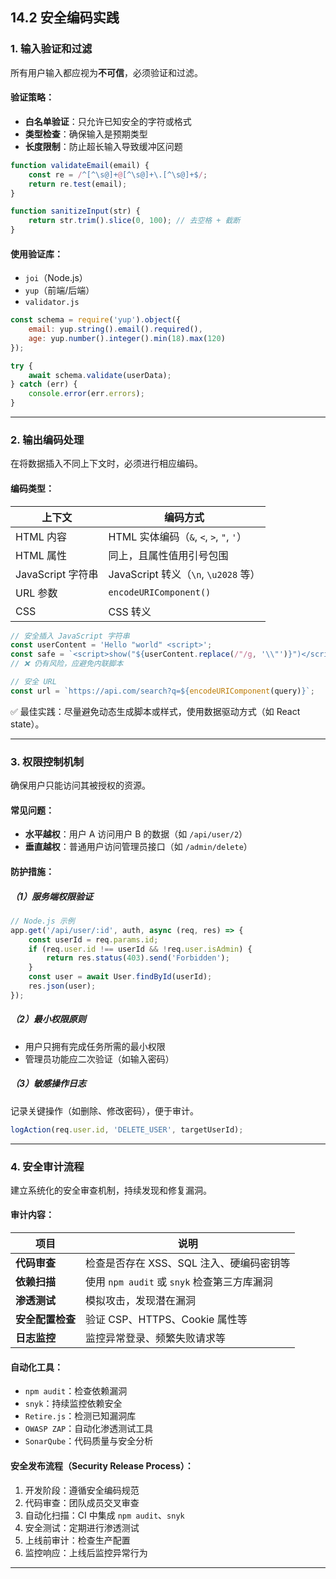 ## 14.2 安全编码实践

### 1. 输入验证和过滤

所有用户输入都应视为**不可信**，必须验证和过滤。

#### 验证策略：

- **白名单验证**：只允许已知安全的字符或格式
- **类型检查**：确保输入是预期类型
- **长度限制**：防止超长输入导致缓冲区问题

```js
function validateEmail(email) {
    const re = /^[^\s@]+@[^\s@]+\.[^\s@]+$/;
    return re.test(email);
}

function sanitizeInput(str) {
    return str.trim().slice(0, 100); // 去空格 + 截断
}
```

#### 使用验证库：

- `joi`（Node.js）
- `yup`（前端/后端）
- `validator.js`

```js
const schema = require('yup').object({
    email: yup.string().email().required(),
    age: yup.number().integer().min(18).max(120)
});

try {
    await schema.validate(userData);
} catch (err) {
    console.error(err.errors);
}
```

---

### 2. 输出编码处理

在将数据插入不同上下文时，必须进行相应编码。

#### 编码类型：

| 上下文 | 编码方式 |
|--------|----------|
| HTML 内容 | HTML 实体编码（`&`, `<`, `>`, `"`, `'`） |
| HTML 属性 | 同上，且属性值用引号包围 |
| JavaScript 字符串 | JavaScript 转义（`\n`, `\u2028` 等） |
| URL 参数 | `encodeURIComponent()` |
| CSS | CSS 转义 |

```js
// 安全插入 JavaScript 字符串
const userContent = 'Hello "world" <script>';
const safe = `<script>show("${userContent.replace(/"/g, '\\"')}")</script>`;
// ❌ 仍有风险，应避免内联脚本

// 安全 URL
const url = `https://api.com/search?q=${encodeURIComponent(query)}`;
```

✅ 最佳实践：尽量避免动态生成脚本或样式，使用数据驱动方式（如 React state）。

---

### 3. 权限控制机制

确保用户只能访问其被授权的资源。

#### 常见问题：

- **水平越权**：用户 A 访问用户 B 的数据（如 `/api/user/2`）
- **垂直越权**：普通用户访问管理员接口（如 `/admin/delete`）

#### 防护措施：

##### （1）服务端权限验证

```js
// Node.js 示例
app.get('/api/user/:id', auth, async (req, res) => {
    const userId = req.params.id;
    if (req.user.id !== userId && !req.user.isAdmin) {
        return res.status(403).send('Forbidden');
    }
    const user = await User.findById(userId);
    res.json(user);
});
```

##### （2）最小权限原则

- 用户只拥有完成任务所需的最小权限
- 管理员功能应二次验证（如输入密码）

##### （3）敏感操作日志

记录关键操作（如删除、修改密码），便于审计。

```js
logAction(req.user.id, 'DELETE_USER', targetUserId);
```

---

### 4. 安全审计流程

建立系统化的安全审查机制，持续发现和修复漏洞。

#### 审计内容：

| 项目 | 说明 |
|------|------|
| **代码审查** | 检查是否存在 XSS、SQL 注入、硬编码密钥等 |
| **依赖扫描** | 使用 `npm audit` 或 `snyk` 检查第三方库漏洞 |
| **渗透测试** | 模拟攻击，发现潜在漏洞 |
| **安全配置检查** | 验证 CSP、HTTPS、Cookie 属性等 |
| **日志监控** | 监控异常登录、频繁失败请求等 |

#### 自动化工具：

- `npm audit`：检查依赖漏洞
- `snyk`：持续监控依赖安全
- `Retire.js`：检测已知漏洞库
- `OWASP ZAP`：自动化渗透测试工具
- `SonarQube`：代码质量与安全分析

#### 安全发布流程（Security Release Process）：

1. 开发阶段：遵循安全编码规范
2. 代码审查：团队成员交叉审查
3. 自动化扫描：CI 中集成 `npm audit`、`snyk`
4. 安全测试：定期进行渗透测试
5. 上线前审计：检查生产配置
6. 监控响应：上线后监控异常行为

---